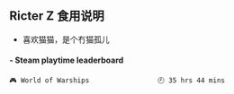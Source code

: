 ## Ricter Z 食用说明
- 喜欢猫猫，是个冇猫孤儿

<!-- steam-box start -->
#### - Steam playtime leaderboard
```text
🎮 World of Warships                 🕘 35 hrs 44 mins
```
<!-- Powered by https://github.com/YouEclipse/steam-box . -->
<!-- steam-box end -->
